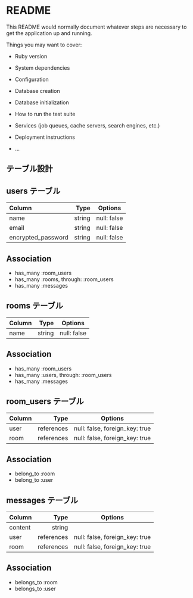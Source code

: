 # README

This README would normally document whatever steps are necessary to get the
application up and running.

Things you may want to cover:

* Ruby version

* System dependencies

* Configuration

* Database creation

* Database initialization

* How to run the test suite

* Services (job queues, cache servers, search engines, etc.)

* Deployment instructions

* ...

## テーブル設計

## users テーブル

| Column             | Type   | Options      |
|:-------------------|-------:|:------------:|
| name               | string | null: false  |
| email              | string | null: false  |
| encrypted_password | string | null: false  |

## Association

- has_many :room_users
- has_many :rooms, through: :room_users
- has_many :messages

## rooms テーブル

| Column             | Type   | Options      |
|:-------------------|-------:|:------------:|
| name               | string | null: false  |


## Association

- has_many :room_users
- has_many :users, through: :room_users
- has_many :messages

## room_users テーブル

| Column | Type       | Options                        |
|:-------|-----------:|:------------------------------:|
| user   | references | null: false, foreign_key: true |
| room   | references | null: false, foreign_key: true |

## Association

- belong_to :room
- belong_to :user

## messages テーブル

| Column  | Type       | Options                        |
|:--------|-----------:|:------------------------------:|
| content | string     |                                |
| user    | references | null: false, foreign_key: true |
| room    | references | null: false, foreign_key: true |

## Association

- belongs_to :room
- belongs_to :user

